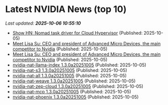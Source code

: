 # Latest NVIDIA News (top 10)
_Last updated: **2025-10-06 10:55:10**_

- [Show HN: Nomad task driver for Cloud Hypervisor](https://github.com/volantvm/nomad-driver-ch) (Published: 2025-10-05)
- [Meet Lisa Su: CEO and president of Advanced Micro Devices, the main competitor to Nvidia](https://biztoc.com/x/ccf28a26f3aecc1a) (Published: 2025-10-05)
- [Meet Lisa Su: CEO and president of Advanced Micro Devices, the main competitor to Nvidia](https://www.businessinsider.com/meet-lisa-su-ceo-and-president-of-advanced-micro-device) (Published: 2025-10-05)
- [nvidia-nat-llama-index 1.3.0a20251005](https://pypi.org/project/nvidia-nat-llama-index/1.3.0a20251005/) (Published: 2025-10-05)
- [nvidia-nat-s3 1.3.0a20251005](https://pypi.org/project/nvidia-nat-s3/1.3.0a20251005/) (Published: 2025-10-05)
- [nvidia-nat-all 1.3.0a20251005](https://pypi.org/project/nvidia-nat-all/1.3.0a20251005/) (Published: 2025-10-05)
- [nvidia-nat-weave 1.3.0a20251005](https://pypi.org/project/nvidia-nat-weave/1.3.0a20251005/) (Published: 2025-10-05)
- [nvidia-nat-zep-cloud 1.3.0a20251005](https://pypi.org/project/nvidia-nat-zep-cloud/1.3.0a20251005/) (Published: 2025-10-05)
- [nvidia-nat-mcp 1.3.0a20251005](https://pypi.org/project/nvidia-nat-mcp/1.3.0a20251005/) (Published: 2025-10-05)
- [nvidia-nat-phoenix 1.3.0a20251005](https://pypi.org/project/nvidia-nat-phoenix/1.3.0a20251005/) (Published: 2025-10-05)

